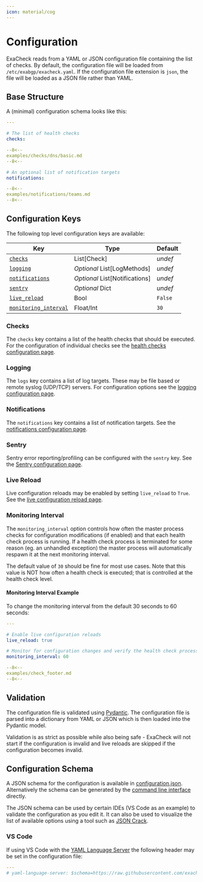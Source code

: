 ```yaml
---
icon: material/cog
---
```


# Configuration

ExaCheck reads from a YAML or JSON configuration file containing the list of checks. By default, the configuration file will be loaded from `/etc/exabgp/exacheck.yaml`. If the configuration file extension is `json`, the file will be loaded as a JSON file rather than YAML.

## Base Structure

A (minimal) configuration schema looks like this:

```yaml
---

# The list of health checks
checks:

--8<--
examples/checks/dns/basic.md
--8<--

# An optional list of notification targets
notifications:

--8<--
examples/notifications/teams.md
--8<--
```

## Configuration Keys

The following top level configuration keys are available:

| Key                                           | Type                           | Default |
| --------------------------------------------- | ------------------------------ | ------- |
| [`checks`](#checks)                           | List[Check]                    | *undef* |
| [`logging`](#logging)                         | *Optional* List[LogMethods]    | *undef* |
| [`notifications`](#notifications)             | *Optional* List[Notifications] | *undef* |
| [`sentry`](#sentry)                           | *Optional* Dict                | *undef* |
| [`live_reload`](#live-reload)                 | Bool                           | `False` |
| [`monitoring_interval`](#monitoring-interval) | Float/Int                      | `30`    |

### Checks

The `checks` key contains a list of the health checks that should be executed. For the configuration of individual checks see the [health checks configuration page][ExaCheck Configuration - Health Checks].

### Logging

The `logs` key contains a list of log targets. These may be file based or remote syslog (UDP/TCP) servers. For configuration options see the [logging configuration page][ExaCheck Configuration - Logging].

### Notifications

The `notifications` key contains a list of notification targets. See the [notifications configuration page][ExaCheck Configuration - Notifications].

### Sentry

Sentry error reporting/profiling can be configured with the `sentry` key. See the [Sentry configuration page][ExaCheck Configuration - Sentry].

### Live Reload

Live configuration reloads may be enabled by setting `live_reload` to `True`. See the [live configuration reload page][ExaCheck Configuration - Live Reload].

### Monitoring Interval

The `monitoring_interval` option controls how often the master process checks for configuration modifications (if enabled) and that each health check process is running. If a health check process is terminated for some reason (eg. an unhandled exception) the master process will automatically respawn it at the next monitoring interval.

The default value of `30` should be fine for most use cases. Note that this value is NOT how often a health check is executed; that is controlled at the health check level.

#### Monitoring Interval Example

To change the monitoring interval from the default 30 seconds to 60 seconds:

```yaml
---

# Enable live configuration reloads
live_reload: true

# Monitor for configuration changes and verify the health check processes are running every 60 seconds
monitoring_interval: 60

--8<--
examples/check_footer.md
--8<--
```

## Validation

The configuration file is validated using [Pydantic][Pydantic Homepage]. The configuration file is parsed into a dictionary from YAML or JSON which is then loaded into the Pydantic model.

Validation is as strict as possible while also being safe - ExaCheck will not start if the configuration is invalid and live reloads are skipped if the configuration becomes invalid.

## Configuration Schema

A JSON schema for the configuration is available in [configuration.json][ExaCheck Configuration Schema]. Alternatively the schema can be generated by the [command line interface][ExaCheck CLI - Configuration Schema] directly.

The JSON schema can be used by certain IDEs (VS Code as an example) to validate the configuration as you edit it. It can also be used to visualize the list of available options using a tool such as [JSON Crack][JSON Crack Editor].

### VS Code

If using VS Code with the [YAML Language Server][YAML Language Server] the following header may be set in the configuration file:

```yaml
---
# yaml-language-server: $schema=https://raw.githubusercontent.com/exacheck/exacheck/main/schema.json
```

[ExaCheck CLI - Configuration Schema]: ../features/cli.md#configuration-schema
[ExaCheck Configuration Schema]: https://raw.githubusercontent.com/exacheck/exacheck/main/schema.json
[ExaCheck Configuration - Live Reload]: live-reload.md
[ExaCheck Configuration - Logging]: logging/index.md
[ExaCheck Configuration - Notifications]: notifications.md
[ExaCheck Configuration - Health Checks]: health-checks/index.md
[ExaCheck Configuration - Sentry]: sentry.md
[Pydantic Homepage]: https://docs.pydantic.dev/latest/
[YAML Language Server]: https://marketplace.visualstudio.com/items?itemName=redhat.vscode-yaml
[JSON Crack Editor]: https://jsoncrack.com/editor
